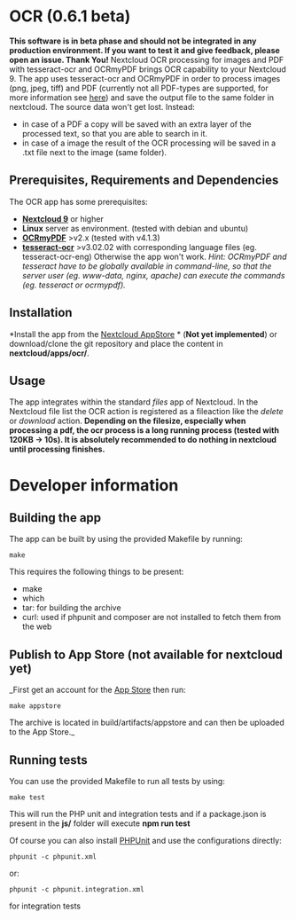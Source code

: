 # OCR (0.6.1 beta)
**This software is in beta phase and should not be integrated in any production environment. If you want to test it and give feedback, please open an issue. Thank You!**
Nextcloud OCR processing for images and PDF with tesseract-ocr and OCRmyPDF brings OCR capability to your Nextcloud 9.
The app uses tesseract-ocr and OCRmyPDF in order to process images (png, jpeg, tiff) and PDF (currently not all PDF-types are supported, for more information see [here](https://github.com/jbarlow83/OCRmyPDF)) and save the output file to the same folder in nextcloud.
The source data won't get lost. Instead:
 - in case of a PDF a copy will be saved with an extra layer of the processed text, so that you are able to search in it.
 - in case of a image the result of the OCR processing will be saved in a .txt file next to the image (same folder). 
  

## Prerequisites, Requirements and Dependencies
The OCR app has some prerequisites:
 - **[Nextcloud 9](https://nextcloud.com/)** or higher
 - **Linux** server as environment. (tested with debian and ubuntu)
 - **[OCRmyPDF](https://github.com/jbarlow83/OCRmyPDF)** >v2.x (tested with v4.1.3)
 - **[tesseract-ocr](https://github.com/tesseract-ocr/tesseract)** >v3.02.02 with corresponding language files (eg. tesseract-ocr-eng)
Otherwise the app won't work.
*Hint: OCRmyPDF and tesseract have to be globally available in command-line, so that the server user (eg. www-data, nginx, apache) can execute the commands (eg. tesseract or ocrmypdf).*

## Installation
*Install the app from the [Nextcloud AppStore](http://apps.nextcloud.com) * (**Not yet implemented**) or download/clone the git repository and place the content in **nextcloud/apps/ocr/**.

## Usage
The app integrates within the standard _files_ app of Nextcloud.
In the Nextcloud file list the OCR action is registered as a fileaction like the _delete_ or _download_ action.
**Depending on the filesize, especially when processing a pdf, the ocr process is a long running process (tested with 120KB -> 10s). It is absolutely recommended to do nothing in nextcloud until processing finishes.**

# Developer information
## Building the app

The app can be built by using the provided Makefile by running:

    make

This requires the following things to be present:
* make
* which
* tar: for building the archive
* curl: used if phpunit and composer are not installed to fetch them from the web

## Publish to App Store (not available for nextcloud yet)

_First get an account for the [App Store](http://apps.nextcloud.com/) then run:

    make appstore

The archive is located in build/artifacts/appstore and can then be uploaded to the App Store._

## Running tests
You can use the provided Makefile to run all tests by using:

    make test

This will run the PHP unit and integration tests and if a package.json is present in the **js/** folder will execute **npm run test**

Of course you can also install [PHPUnit](http://phpunit.de/getting-started.html) and use the configurations directly:

    phpunit -c phpunit.xml

or:

    phpunit -c phpunit.integration.xml

for integration tests